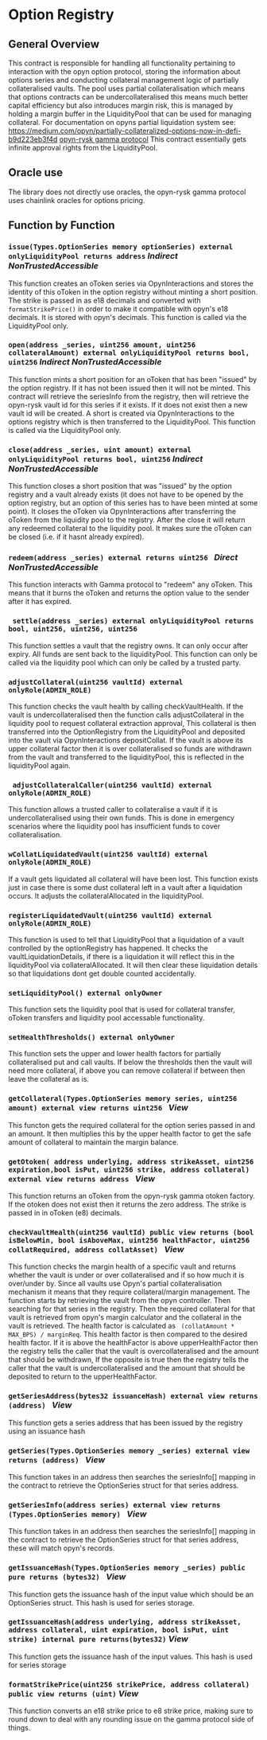 # Option Registry

## General Overview

This contract is responsible for handling all functionality pertaining to interaction with the opyn option protocol, storing the information about options series and conducting collateral management logic of partially collateralised vaults.
The pool uses partial collateralisation which means that options contracts can be undercollateralised this means much better capital efficiency but also introduces margin risk, this is managed by holding a margin buffer in the LiquidityPool that can be used for managing collateral. For documentation on opyns partial liquidation system see: https://medium.com/opyn/partially-collateralized-options-now-in-defi-b9d223eb3f4d
[opyn-rysk gamma protocol](https://github.com/rysk-finance/GammaProtocol) 
This contract essentially gets infinite approval rights from the LiquidityPool.

## Oracle use

The library does not directly use oracles, the opyn-rysk gamma protocol uses chainlink oracles for options pricing.

## Function by Function

### ``` issue(Types.OptionSeries memory optionSeries) external onlyLiquidityPool returns address ``` ***Indirect NonTrustedAccessible***

This function creates an oToken series via OpynInteractions and stores the identity of this oToken in the option registry without minting a short position. The strike is passed in as e18 decimals and converted with ``` formatStrikePrice()``` in order to make it compatible with opyn's e18 decimals. It is stored with opyn's decimals.
This function is called via the LiquidityPool only.

### ``` open(address _series, uint256 amount, uint256 collateralAmount) external onlyLiquidityPool returns bool, uint256 ``` ***Indirect NonTrustedAccessible***

This function mints a short position for an oToken that has been "issued" by the option registry. If it has not been issued then it will not be minted. This contract will retrieve the seriesInfo from the registry, then will retrieve the opyn-rysk vault id for this series if it exists. If it does not exist then a new vault id will be created. A short is created via OpynInteractions to the options registry which is then transferred to the LiquidityPool.
This function is called via the LiquidityPool only.

### ```close(address _series, uint amount) external onlyLiquidityPool returns bool, uint256``` ***Indirect NonTrustedAccessible***

This function closes a short position that was "issued" by the option registry and a vault already exists (it does not have to be opened by the option registry, but an option of this series has to have been minted at some point). It closes the oToken via OpynInteractions after transferring the oToken from the liquidity pool to the registry. After the close it will return any redeemed collateral to the liquidity pool. It makes sure the oToken can be closed (i.e. if it hasnt already expired).

### ```redeem(address _series) external returns uint256 ``` ***Direct NonTrustedAccessible***

This function interacts with Gamma protocol to "redeem" any oToken. This means that it burns the oToken and returns the option value to the sender after it has expired. 

### ``` settle(address _series) external onlyLiquidityPool returns bool, uint256, uint256, uint256```

This function settles a vault that the registry owns. It can only occur after expiry. All funds are sent back to the liquidityPool. This function can only be called via the liquidity pool which can only be called by a trusted party. 

### ``` adjustCollateral(uint256 vaultId) external onlyRole(ADMIN_ROLE) ```

This function checks the vault health by calling checkVaultHealth. If the vault is undercollateralised then the function calls adjustCollateral in the liquidity pool to request collateral extraction approval, This collateral is then transferred into the OptionRegistry from the LiquidityPool and deposited into the vault via OpynInteractions depositCollat.
If the vault is above its upper collateral factor then it is over collateralised so funds are withdrawn from the vault and transferred to the liquidityPool, this is reflected in the liquidityPool again.

### ``` adjustCollateralCaller(uint256 vaultId) external onlyRole(ADMIN_ROLE)```

This function allows a trusted caller to collateralise a vault if it is undercollateralised using their own funds. This is done in emergency scenarios where the liquidity pool has insufficient funds to cover collateralisation.

### ```wCollatLiquidatedVault(uint256 vaultId) external onlyRole(ADMIN_ROLE)```

If a vault gets liquidated all collateral will have been lost. This function exists just in case there is some dust collateral left in a vault after a liquidation occurs. It adjusts the collateralAllocated in the liquidityPool.

### ```registerLiquidatedVault(uint256 vaultId) external onlyRole(ADMIN_ROLE) ``` 

This function is used to tell that LiquidityPool that a liquidation of a vault controlled by the optionRegistry has happened. It checks the vaultLiquidationDetails, if there is a liquidation it will reflect this in the liquidityPool via collateralAllocated. It will then clear these liquidation details so that liquidations dont get double counted accidentally.

### ```setLiquidityPool() external onlyOwner ```

This function sets the liquidity pool that is used for collateral transfer, oToken transfers and liquidity pool accessable functionality.

### ```setHealthThresholds() external onlyOwner ```

This function sets the upper and lower health factors for partially collateralised put and call vaults. If below the thresholds then the vault will need more collateral, if above you can remove collateral if between then leave the collateral as is.


### ```getCollateral(Types.OptionSeries memory series, uint256 amount) external view returns uint256 ``` ***View***

This functon gets the required collateral for the option series passed in and an amount. It then multiplies this by the upper health factor to get the safe amount of collateral to maintain the margin balance.

### ```getOtoken( address underlying, address strikeAsset, uint256 expiration,bool isPut, uint256 strike, address collateral) external view returns address ``` ***View***

This function returns an oToken from the opyn-rysk gamma otoken factory. If the otoken does not exist then it returns the zero address. The strike is passed in in oToken (e8) decimals.

### ```checkVaultHealth(uint256 vaultId) public view returns (bool isBelowMin, bool isAboveMax, uint256 healthFactor, uint256 collatRequired, address collatAsset) ``` ***View***

This function checks the margin health of a specific vault and returns whether the vault is under or over collateralised and if so how much it is over/under by. Since all vaults use Opyn's partial collateralisation mechanism it means that they require collateral/margin management. The function starts by retrieving the vault from the opyn controller. Then searching for that series in the registry. Then the required collateral for that vault is retrieved from opyn's margin calculator and the collateral in the vault is retrieved. The health factor is calculated as ``` (collatAmount * MAX_BPS) / marginReq```. This health factor is then compared to the desired health factor. If it is above the healthFactor is above upperHealthFactor then the registry tells the caller that the vault is overcollateralised and the amount that should be withdrawn, If the opposite is true then the registry tells the caller that the vault is undercollateralised and the amount that should be deposited to return to the upperHealthFactor.

### ```getSeriesAddress(bytes32 issuanceHash) external view returns (address) ``` ***View***

This function gets a series address that has been issued by the registry using an issuance hash

### ```getSeries(Types.OptionSeries memory _series) external view returns (address) ``` ***View***

This function takes in an address then searches the seriesInfo[] mapping in the contract to retrieve the OptionSeries struct for that series address.

### ```getSeriesInfo(address series) external view returns (Types.OptionSeries memory) ``` ***View***

This function takes in an address then searches the seriesInfo[] mapping in the contract to retrieve the OptionSeries struct for that series address, these will match opyn's records.

### ```getIssuanceHash(Types.OptionSeries memory _series) public pure returns (bytes32) ``` ***View***

This function gets the issuance hash of the input value which should be an OptionSeries struct. This hash is used for series storage.

### ``` getIssuanceHash(address underlying, address strikeAsset, address collateral, uint expiration, bool isPut, uint strike) internal pure returns(bytes32) ``` ***View***

This function gets the issuance hash of the input values. This hash is used for series storage

### ``` formatStrikePrice(uint256 strikePrice, address collateral) public view returns (uint) ``` ***View***

This function converts an e18 strike price to e8 strike price, making sure to round down to deal with any rounding issue on the gamma protocol side of things.